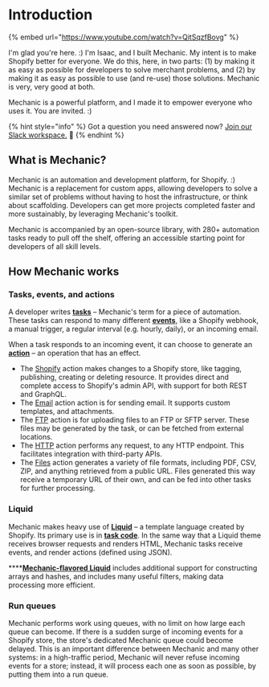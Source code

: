 # Introduction

{% embed url="https://www.youtube.com/watch?v=QitSqzfBovg" %}

I'm glad you're here. :\) I'm Isaac, and I built Mechanic. My intent is to make Shopify better for everyone. We do this, here, in two parts: \(1\) by making it as easy as possible for developers to solve merchant problems, and \(2\) by making it as easy as possible to use \(and re-use\) those solutions. Mechanic is very, very good at both.

Mechanic is a powerful platform, and I made it to empower everyone who uses it. You are invited. :\)

{% hint style="info" %}
Got a question you need answered now? [Join our Slack workspace.](https://join.slack.com/t/usemechanic/shared_invite/zt-cq84nrs7-ggYbYTbf~CrCjTg8nmHP2A) 💬
{% endhint %}

## What is Mechanic?

Mechanic is an automation and development platform, for Shopify. :\) Mechanic is a replacement for custom apps, allowing developers to solve a similar set of problems without having to host the infrastructure, or think about scaffolding. Developers can get more projects completed faster and more sustainably, by leveraging Mechanic's toolkit.

Mechanic is accompanied by an open-source library, with 280+ automation tasks ready to pull off the shelf, offering an accessible starting point for developers of all skill levels.

## How Mechanic works

### Tasks, events, and actions

A developer writes [**tasks**](core-concepts/tasks/) – Mechanic's term for a piece of automation. These tasks can respond to many different [**events**](core-concepts/events/), like a Shopify webhook, a manual trigger, a regular interval \(e.g. hourly, daily\), or an incoming email.

When a task responds to an incoming event, it can choose to generate an [**action**](core-concepts/actions/) – an operation that has an effect.

* The [Shopify](core-concepts/events/event-topic-reference/shopify.md) action makes changes to a Shopify store, like tagging, publishing, creating or deleting resource. It provides direct and complete access to Shopify's admin API, with support for both REST and GraphQL.
* The [Email](core-concepts/actions/action-types/email.md) action action is for sending email. It supports custom templates, and attachments.
* The [FTP](core-concepts/actions/action-types/ftp.md) action is for uploading files to an FTP or SFTP server. These files may be generated by the task, or can be fetched from external locations.
* The [HTTP](core-concepts/actions/action-types/http.md) action performs any request, to any HTTP endpoint. This facilitates integration with third-party APIs.
* The [Files](core-concepts/actions/action-types/files.md) action generates a variety of file formats, including PDF, CSV, ZIP, and anything retrieved from a public URL. Files generated this way receive a temporary URL of their own, and can be fed into other tasks for further processing.

### Liquid

Mechanic makes heavy use of [**Liquid**](liquid/basics/) – a template language created by Shopify. Its primary use is in [**task code**](core-concepts/tasks/code/). In the same way that a Liquid theme receives browser requests and renders HTML, Mechanic tasks receive events, and render actions \(defined using JSON\).

\*\*\*\*[**Mechanic-flavored Liquid**](liquid/mechanic/) includes additional support for constructing arrays and hashes, and includes many useful filters, making data processing more efficient.

### Run queues

Mechanic performs work using queues, with no limit on how large each queue can become. If there is a sudden surge of incoming events for a Shopify store, the store's dedicated Mechanic queue could become delayed. This is an important difference between Mechanic and many other systems: in a high-traffic period, Mechanic will never refuse incoming events for a store; instead, it will process each one as soon as possible, by putting them into a run queue.



